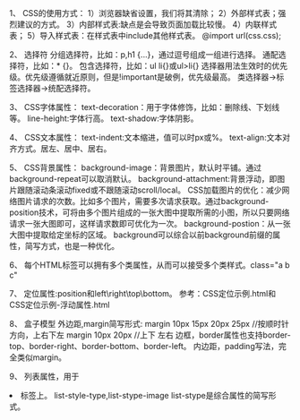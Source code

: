 1、
CSS的使用方式：
    1）浏览器缺省设置，我们将其清除；
    2）外部样式表；强烈建议的方式。
    3）内部样式表:缺点是会导致页面加载比较慢。
    4）内联样式表；
    5）导入样式表：在样式表中include其他样式表。
        @import url(css.css);

2、
选择符
分组选择符，比如：p,h1 {...}，通过逗号组成一组进行选择。
通配选择符，比如：* {}。
包含选择符，比如：ul li{}或ul>li{}
选择器用法生效时的优先级。优先级遵循就近原则，但是!important是破例，优先级最高。
类选择器->标签选择器->统配选择符。

3、
CSS字体属性：
text-decoration：用于字体修饰，比如：删除线、下划线等。
line-height:字体行高。
text-shadow:字体阴影。

4、
CSS文本属性：
text-indent:文本缩进，值可以时px或%。
text-align:文本对齐方式。居左、居中、居右。

5、
CSS背景属性：
background-image：背景图片，默认时平铺。通过background-repeat可以取消默认。
background-attachment:背景浮动，即图片跟随滚动条滚动fixed或不跟随滚动scroll/local。
CSS加载图片的优化：减少网络图片请求的次数。比如多个图片，需要多次请求获取。通过background-position技术，可将由多个图片组成的一张大图中提取所需的小图，所以只要网络请求一张大图即可，这样请求数即可优化为一次。
background-postion：从一张大图中提取给定坐标的区域。
background可以综合以前background前缀的属性，简写方式，也是一种优化。

6、
每个HTML标签可以拥有多个类属性，从而可以接受多个类样式。class="a b c"

7、
定位属性:position和left\right\top\bottom。
参考：CSS定位示例.html和CSS定位示例-浮动属性.html

8、
盒子模型
外边距,margin简写形式:
margin 10px 15px 20px 25px //按顺时针方向，上右下左
margin 10px 20px //上下 左右
边框，border属性也支持border-top、border-right、border-bottom、border-left。
内边距，padding写法，完全类似margin。

9、
列表属性，用于<li>标签上。
list-style-type,list-stype-image
list-stype是综合属性的简写形式。
